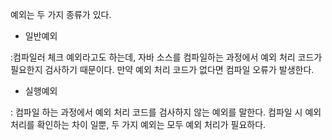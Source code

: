 예외는 두 가지 종류가 있다.
- 일반예외
  
:컴파일러 체크 예외라고도 하는데, 자바 소스를 컴파일하는 과정에서 예외 처리 코드가
필요한지 검사하기 때문이다. 만약 예외 처리 코드가 없다면 컴파일 오류가 발생한다.
- 실행예외

: 컴파일 하는 과정에서 예외 처리 코드를 검사하지 않는 예외를 말한다.
컴파일 시 예외 처리를 확인하는 차이 일뿐, 두 가지 예외는 모두 예외 처리가 필요하다.
